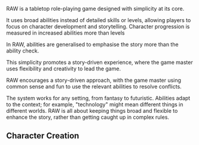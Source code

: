 RAW is a tabletop role-playing game designed with simplicity at its core.

It uses broad abilities instead of detailed skills or levels, allowing players to focus on character development and storytelling. Character progression is measured in increased abilities more than levels

In RAW, abilities are generalised to emphasise the story more than the ability check.

This simplicity promotes a story-driven experience, where the game master uses flexibility and creativity to lead the game.

RAW encourages a story-driven approach, with the game master using common sense and fun to use the relevant abilities to resolve conflicts.

The system works for any setting, from fantasy to futuristic. Abilities adapt to the context; for example, "technology" might mean different things in different worlds. RAW is all about keeping things broad and flexible to enhance the story, rather than getting caught up in complex rules.

## Character Creation
